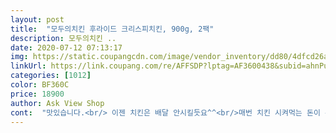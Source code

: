 ```yaml
---
layout: post 
title:  "모두의치킨 후라이드 크리스피치킨, 900g, 2팩" 
description: 모두의치킨 ..
date: 2020-07-12 07:13:17 
img: https://static.coupangcdn.com/image/vendor_inventory/dd80/4dfcd26af3b5d63b53bea7daaf44218e1dea5fcf1a8df341a38ce8bfc5dd.jpg 
linkUrl: https://link.coupang.com/re/AFFSDP?lptag=AF3600438&subid=ahnPublicAsk&pageKey=1649669008&itemId=2810708381&vendorItemId=70799904536&traceid=V0-113-a6dea48469201438 
categories: [1012] 
color: BF360C 
price: 18900 
author: Ask View Shop 
cont:  "맛있습니다.<br/> 이젠 치킨은 배달 안시킬듯요^^<br/>매번 치킨 시켜먹는 돈이 부담스러워서 집에서 가성비 좋게 해먹고 싶어 찾아보다 모두의 치킨으로 구매하게 됐어요<br/>배달시키면 항상 남아서 냉장고행인데 필요한 양만 튀겨먹을수 있어 좋고 냄새도 없고 닭고기도 엄청 부드러워요.<br/><br/>배송 도착시간이 아이 하원시간과 맞아 간식으로 바로 튀겨줬어요.<br/><br/>배송 온걸 보니 스티로폼 박스 바닥에 아이스팩 두개, 치킨이랑 소스 넣고 그 위에 다시 아이스팩 세개 넣어주시는 세심함!<br/>빠삭함이보이시죠??ㅎ괜츈합니당ㅎ정말걍츄ㅎ생각날때여기서 또사먹어야겟네요ㅎ소스도주고 양도굉장히많아요ㅎ<br/>아이스박스 열었더니 치킨을 가운데 두고 아이스팩이 위아래로 감싸고 있더라구요.<br/> 배송에 엄청 신경써서 보내주시고 덕분에 신선하게 배송받았습니다.<br/><br/>에어프라이어가 있었음 좋았을텐데 아직 없어서요ㅠ<br/>와 진짜 양많고 말로표현할수없을정도로빠삭빠삭하고 저렴하면서도 에어프라이기에 해먹으니까요ㅎ진짜쫄깃쫄깃합니다ㅎ사진보셔도아시겟지만<br/>저희 세식구는 치킨 먹을 때 한마리는 작고 두마리는 많아서 한마리 반정도 먹는데, 한팩에 900그램이라는 거대함 1키로 쪼금 못되는 큰 사이즈여서 셋이 배부르게 먹었어요 냉장닭이라 살고기 맛도 완전 좋고 뼈도 까맣지 않아 좋은 닭 쓰는구나를 연신 외치며 바사삭 치킨을 순삭했답니다 튀김에 신경 많이 쓰신게 크리스피한 식감 좋구요, 간도 짭짤하니 딱 좋았습니다 냉동실에 쟁여야겠어요^0^<br/>조각도 큼직큼직 기름에 넣고 돌려가며 익히니 노릇노릇 맛있게 튀겨지더라구요.<br/><br/>" 
---
```

